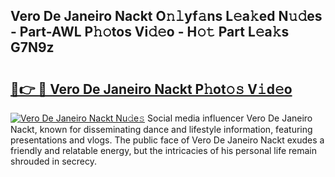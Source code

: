 ## Vero De Janeiro Nackt O𝚗𝚕yf𝚊ns L𝚎a𝚔ed N𝚞𝚍es - Part-AWL P𝚑𝚘tos Vi𝚍𝚎o - H𝚘𝚝 Part L𝚎a𝚔s G7N9z

# <h2><a href="http://kf324n8.oniu.top/?m=Vero+De+Janeiro+Nackt">🔗👉 🔴 Vero De Janeiro Nackt P𝚑ot𝚘𝚜 V𝚒d𝚎o</a></h2>

[![Vero De Janeiro Nackt Nu𝚍e𝚜](https://i.imgur.com/0qMVB7G.gif)](http://kf324n8.oniu.top/?m=Vero+De+Janeiro+Nackt)
Social media influencer Vero De Janeiro Nackt, known for disseminating dance and lifestyle information, featuring presentations and vlogs. The public face of Vero De Janeiro Nackt exudes a friendly and relatable energy, but the intricacies of his personal life remain shrouded in secrecy.  
